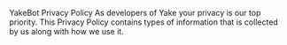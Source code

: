 YakeBot Privacy Policy
As developers of Yake your privacy is our top priority. This Privacy Policy contains types of information that is collected by us along with how we use it.
